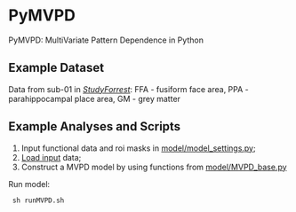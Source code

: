 # PyMVPD

PyMVPD: MultiVariate Pattern Dependence in Python

##  Example Dataset
Data from sub-01 in [_StudyForrest_](http://studyforrest.org): FFA - fusiform face area, PPA - parahippocampal place area, GM - grey matter

##  Example Analyses and Scripts

1. Input functional data and roi masks in [model/model_settings.py](model/model_settings.py);
2. [Load input](model/load_input.py) data;
3. Construct a MVPD model by using functions from [model/MVPD_base.py](model/MVPD_base.py)

Run model: 
     
     sh runMVPD.sh
     


